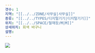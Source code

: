 ```yaml
---
갯수: 1
지역: "[[../../ZONE/사무실|사무실]]"
종류: "[[../../TYPES/디지털기기|디지털기기]]"
위치: "[[../../SPACE/철재장/M|M]]"
상세위치: 회색 바구니
설명:
---
```

![](http://192.168.50.22/devices/240608_IMG_0194.jpg)